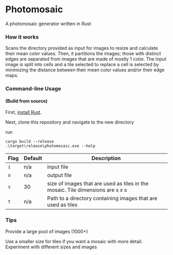 # Photomosaic

A photomosaic generator written in Rust

### How it works

Scans the directory provided as input for images to resize and calculate their mean color values. Then, it partitions the images; those with distinct edges are separated from images that are made of mostly 1 color. The input image is split into cells  and a tile selected to replace a cell is selected by minimizing the distance between their mean color values and/or their edge maps.

### Command-line Usage

#### (Build from source)
First, [install Rust](https://www.rust-lang.org/en-US/install.html).

Next, clone this repository and navigate to the new directory

run

    cargo build --release
    .\target\release\photomosaic.exe --help

| Flag | Default | Description |
| --- | --- | --- |
| `i` | n/a | input file |
| `o` | n/a | output file |
| `s` | 30 | size of images that are used as tiles in the mosaic. Tile dimensions are s x s |
| `t` | n/a | Path to a directory containing images that are used as tiles |


### Tips

Provide a large pool of images (1000+)

Use a smaller size for tiles if you want a mosaic with more detail. Experiment with different sizes and images

